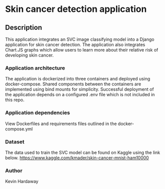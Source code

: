 # Skin cancer detection application 

## Description
This application integrates an SVC image classifying model into a Django application for skin cancer detection. The application also integrates Chart.JS graphs which allow users to learn more about their relative risk of developing skin cancer.
### Application architecture
The application is dockerized into three containers and deployed using docker-compose. 
Shared components between the containers are implemented using bind mounts for simplicity. 
Successful deployment of the application depends on a configured .env file which is not included in this repo. 

### Application dependencies
View Dockerfiles and requirements files outlined in the docker-compose.yml

### Dataset 
The data used to train the SVC model can be found on Kaggle using the link below. 
https://www.kaggle.com/kmader/skin-cancer-mnist-ham10000

### Author
Kevin Hardaway
